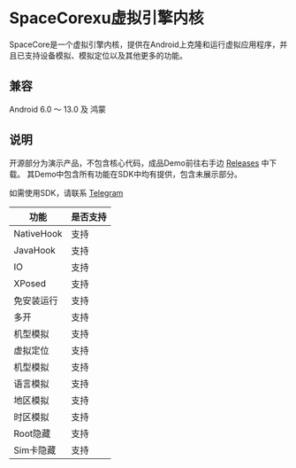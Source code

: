
# SpaceCorexu虚拟引擎内核  
  
SpaceCore是一个虚拟引擎内核，提供在Android上克隆和运行虚拟应用程序，并且已支持设备模拟、模拟定位以及其他更多的功能。
  
## 兼容
Android 6.0 ～ 13.0 及 鸿蒙

## 说明
开源部分为演示产品，不包含核心代码，成品Demo前往右手边 [Releases](https://github.com/FSpaceCore/SpaceCore/releases) 中下载。
其Demo中包含所有功能在SDK中均有提供，包含未展示部分。

如需使用SDK，请联系 [Telegram](https://t.me/mamamia412) 

功能 | 是否支持
---|---
NativeHook | 支持
JavaHook | 支持
IO | 支持
XPosed | 支持
免安装运行 | 支持
多开 | 支持
机型模拟 | 支持
虚拟定位 | 支持
机型模拟 | 支持
语言模拟 | 支持
地区模拟 | 支持
时区模拟 | 支持
Root隐藏 | 支持
Sim卡隐藏 | 支持
